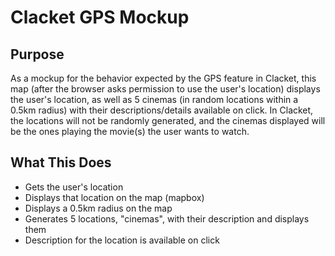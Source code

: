 # Clacket GPS Mockup

## Purpose
As a mockup for the behavior expected by the GPS feature in Clacket, this map (after the browser asks permission to use the user's location) displays the user's location, as well as 5 cinemas (in random locations within a 0.5km radius) with their descriptions/details available on click. 
In Clacket, the locations will not be randomly generated, and the cinemas displayed will be the ones playing the movie(s) the user wants to watch.

## What This Does
- Gets the user's location
- Displays that location on the map (mapbox)
- Displays a 0.5km radius on the map
- Generates 5 locations, "cinemas", with their description and displays them
- Description for the location is available on click